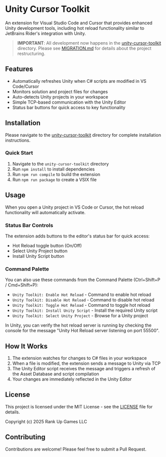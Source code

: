 # Unity Cursor Toolkit

An extension for Visual Studio Code and Cursor that provides enhanced Unity development tools, including hot reload functionality similar to JetBrains Rider's integration with Unity.

> **IMPORTANT**: All development now happens in the [unity-cursor-toolkit](./unity-cursor-toolkit) directory. Please see [MIGRATION.md](./unity-cursor-toolkit/MIGRATION.md) for details about the project restructuring.

## Features

- Automatically refreshes Unity when C# scripts are modified in VS Code/Cursor
- Monitors solution and project files for changes
- Auto-detects Unity projects in your workspace
- Simple TCP-based communication with the Unity Editor
- Status bar buttons for quick access to key functionality

## Installation

Please navigate to the [unity-cursor-toolkit](./unity-cursor-toolkit) directory for complete installation instructions.

### Quick Start
1. Navigate to the `unity-cursor-toolkit` directory
2. Run `npm install` to install dependencies
3. Run `npm run compile` to build the extension
4. Run `npm run package` to create a VSIX file

## Usage

When you open a Unity project in VS Code or Cursor, the hot reload functionality will automatically activate.

### Status Bar Controls

The extension adds buttons to the editor's status bar for quick access:
- Hot Reload toggle button (On/Off)
- Select Unity Project button
- Install Unity Script button

### Command Palette

You can also use these commands from the Command Palette (Ctrl+Shift+P / Cmd+Shift+P):
- `Unity Toolkit: Enable Hot Reload` - Command to enable hot reload
- `Unity Toolkit: Disable Hot Reload` - Command to disable hot reload
- `Unity Toolkit: Toggle Hot Reload` - Command to toggle hot reload
- `Unity Toolkit: Install Unity Script` - Install the required Unity script
- `Unity Toolkit: Select Unity Project` - Browse for a Unity project

In Unity, you can verify the hot reload server is running by checking the console for the message "Unity Hot Reload server listening on port 55500".

## How It Works

1. The extension watches for changes to C# files in your workspace
2. When a file is modified, the extension sends a message to Unity via TCP
3. The Unity Editor script receives the message and triggers a refresh of the Asset Database and script compilation
4. Your changes are immediately reflected in the Unity Editor

## License

This project is licensed under the MIT License - see the [LICENSE](LICENSE) file for details.

Copyright (c) 2025 Rank Up Games LLC

## Contributing

Contributions are welcome! Please feel free to submit a Pull Request.
